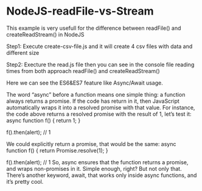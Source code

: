 # NodeJS-readFile-vs-Stream
This example is very usefull for the difference between readFile() and createReadStream() in NodeJS

Step1: Execute create-csv-file.js and it will create 4 csv files with data and different size 

Step2: Execture the read.js file then you can see in the console file reading times from both approach readFile() and createReadStream()


Here we can see the ES6&ES7 feature like Async/Await usage.

The word “async” before a function means one simple thing: a function always returns a promise. If the code has return <non-promise> in it, then JavaScript automatically wraps it into a resolved promise with that value.
For instance, the code above returns a resolved promise with the result of 1, let’s test it:
async function f() {
  return 1;
}

f().then(alert); // 1

We could explicitly return a promise, that would be the same:
async function f() {
  return Promise.resolve(1);
}

f().then(alert); // 1
So, async ensures that the function returns a promise, and wraps non-promises in it. Simple enough, right? But not only that. There’s another keyword, await, that works only inside async functions, and it’s pretty cool.
